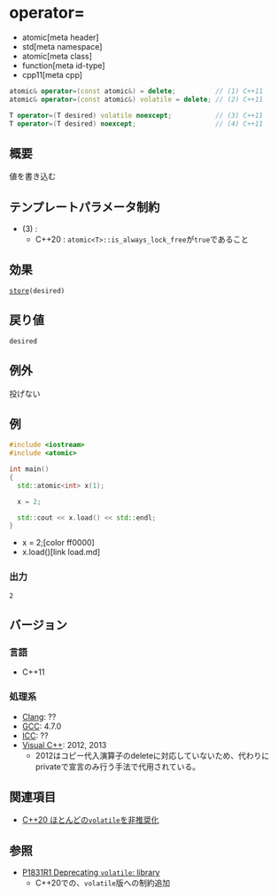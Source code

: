 # operator=
* atomic[meta header]
* std[meta namespace]
* atomic[meta class]
* function[meta id-type]
* cpp11[meta cpp]

```cpp
atomic& operator=(const atomic&) = delete;          // (1) C++11
atomic& operator=(const atomic&) volatile = delete; // (2) C++11

T operator=(T desired) volatile noexcept;           // (3) C++11
T operator=(T desired) noexcept;                    // (4) C++11
```

## 概要
値を書き込む


## テンプレートパラメータ制約
- (3) :
    - C++20 : `atomic<T>::is_always_lock_free`が`true`であること


## 効果
[`store`](/reference/atomic/atomic/store.md)`(desired)`


## 戻り値
`desired`


## 例外
投げない


## 例
```cpp example
#include <iostream>
#include <atomic>

int main()
{
  std::atomic<int> x(1);

  x = 2;

  std::cout << x.load() << std::endl;
}
```
* x = 2;[color ff0000]
* x.load()[link load.md]


### 出力
```
2
```


## バージョン
### 言語
- C++11

### 処理系
- [Clang](/implementation.md#clang): ??
- [GCC](/implementation.md#gcc): 4.7.0
- [ICC](/implementation.md#icc): ??
- [Visual C++](/implementation.md#visual_cpp): 2012, 2013
    - 2012はコピー代入演算子のdeleteに対応していないため、代わりにprivateで宣言のみ行う手法で代用されている。


## 関連項目
- [C++20 ほとんどの`volatile`を非推奨化](/lang/cpp20/cpp20/deprecating_volatile.md.nolink)


## 参照
- [P1831R1 Deprecating `volatile`: library](http://www.open-std.org/jtc1/sc22/wg21/docs/papers/2020/p1831r1.html)
    - C++20での、`volatile`版への制約追加
